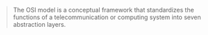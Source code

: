 > The OSI model is a conceptual framework that standardizes the functions of a telecommunication or computing system into seven abstraction layers.


